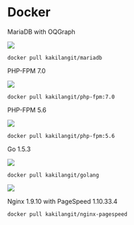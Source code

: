 Docker
=======

MariaDB with OQGraph

[![](https://badge.imagelayers.io/kakilangit/mariadb:latest.svg)](https://imagelayers.io/?images=kakilangit/mariadb:latest 'Get your own badge on imagelayers.io')

    docker pull kakilangit/mariadb


PHP-FPM 7.0

[![](https://badge.imagelayers.io/kakilangit/php-fpm:7.0.svg)](https://imagelayers.io/?images=kakilangit/php-fpm:7.0 'Get your own badge on imagelayers.io')

    docker pull kakilangit/php-fpm:7.0

PHP-FPM 5.6

[![](https://badge.imagelayers.io/kakilangit/php-fpm:5.6.svg)](https://imagelayers.io/?images=kakilangit/php-fpm:5.6 'Get your own badge on imagelayers.io')

    docker pull kakilangit/php-fpm:5.6

Go 1.5.3

[![](https://badge.imagelayers.io/kakilangit/golang:latest.svg)](https://imagelayers.io/?images=kakilangit/golang:latest 'Get your own badge on imagelayers.io')

    docker pull kakilangit/golang

[![](https://badge.imagelayers.io/kakilangit/nginx-pagespeed:latest.svg)](https://imagelayers.io/?images=kakilangit/nginx-pagespeed:latest 'Get your own badge on imagelayers.io')

Nginx 1.9.10 with PageSpeed 1.10.33.4

    docker pull kakilangit/nginx-pagespeed
